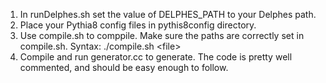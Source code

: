 1. In runDelphes.sh set the value of DELPHES_PATH to your Delphes path.
2. Place your Pythia8 config files in pythis8config directory.
4. Use compile.sh to comppile. Make sure the paths are correctly set in compile.sh. Syntax: ./compile.sh \<file>
3. Compile and run generator.cc to generate. The code is pretty well commented, and should be easy enough to follow.
